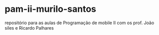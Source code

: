 # pam-ii-murilo-santos
repositório para as aulas de Programação de mobile II com os prof. João siles e Ricardo Palhares
